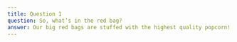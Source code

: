 ```yaml
---
title: Question 1
question: So, what’s in the red bag?
answer: Our big red bags are stuffed with the highest quality popcorn! Layered drizzled toppings, innovative combinations, and classic popcorn creations - all crafted with love.
---
```

